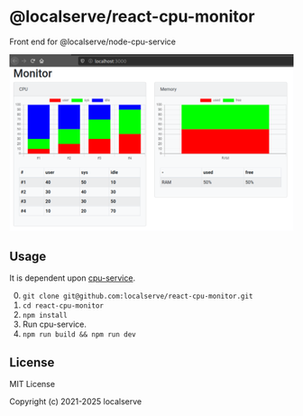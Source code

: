 # @localserve/react-cpu-monitor

Front end for @localserve/node-cpu-service

![Monitor at the start](./docs/monitor-at-start.png "Monitor at the start of the app")

## Usage

It is dependent upon [cpu-service](https://github.com/localserve/node-cpu-service).

0. `git clone git@github.com:localserve/react-cpu-monitor.git`
1. `cd react-cpu-monitor`
2. `npm install`
3. Run cpu-service.
4. `npm run build && npm run dev`

## License

MIT License

Copyright (c) 2021-2025 localserve
